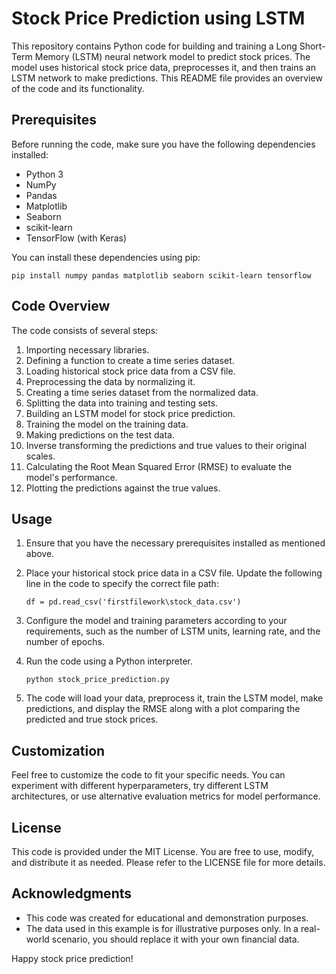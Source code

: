 # Stock Price Prediction using LSTM

This repository contains Python code for building and training a Long Short-Term Memory (LSTM) neural network model to predict stock prices. The model uses historical stock price data, preprocesses it, and then trains an LSTM network to make predictions. This README file provides an overview of the code and its functionality.

## Prerequisites

Before running the code, make sure you have the following dependencies installed:

- Python 3
- NumPy
- Pandas
- Matplotlib
- Seaborn
- scikit-learn
- TensorFlow (with Keras)

You can install these dependencies using pip:

```
pip install numpy pandas matplotlib seaborn scikit-learn tensorflow
```

## Code Overview

The code consists of several steps:

1. Importing necessary libraries.
2. Defining a function to create a time series dataset.
3. Loading historical stock price data from a CSV file.
4. Preprocessing the data by normalizing it.
5. Creating a time series dataset from the normalized data.
6. Splitting the data into training and testing sets.
7. Building an LSTM model for stock price prediction.
8. Training the model on the training data.
9. Making predictions on the test data.
10. Inverse transforming the predictions and true values to their original scales.
11. Calculating the Root Mean Squared Error (RMSE) to evaluate the model's performance.
12. Plotting the predictions against the true values.

## Usage

1. Ensure that you have the necessary prerequisites installed as mentioned above.

2. Place your historical stock price data in a CSV file. Update the following line in the code to specify the correct file path:

   ```
   df = pd.read_csv('firstfilework\stock_data.csv')
   ```

3. Configure the model and training parameters according to your requirements, such as the number of LSTM units, learning rate, and the number of epochs.

4. Run the code using a Python interpreter.

   ```
   python stock_price_prediction.py
   ```

5. The code will load your data, preprocess it, train the LSTM model, make predictions, and display the RMSE along with a plot comparing the predicted and true stock prices.

## Customization

Feel free to customize the code to fit your specific needs. You can experiment with different hyperparameters, try different LSTM architectures, or use alternative evaluation metrics for model performance.

## License

This code is provided under the MIT License. You are free to use, modify, and distribute it as needed. Please refer to the LICENSE file for more details.

## Acknowledgments

- This code was created for educational and demonstration purposes.
- The data used in this example is for illustrative purposes only. In a real-world scenario, you should replace it with your own financial data.

Happy stock price prediction!
